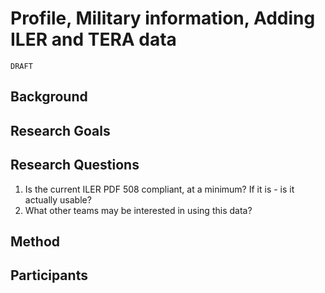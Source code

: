 # Profile, Military information, Adding ILER and TERA data

`DRAFT`

## Background

## Research Goals

## Research Questions
1. Is the current ILER PDF 508 compliant, at a minimum? If it is - is it actually usable?
2. What other teams may be interested in using this data?

## Method

## Participants

